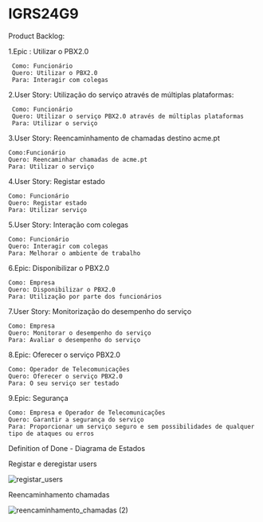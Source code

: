 # IGRS24G9






Product Backlog:

1.Epic : Utilizar o PBX2.0
     
     Como: Funcionário
     Quero: Utilizar o PBX2.0
     Para: Interagir com colegas

2.User Story: Utilização do serviço através de múltiplas plataformas:  

     Como: Funcionário
     Quero: Utilizar o serviço PBX2.0 através de múltiplas plataformas   
     Para: Utilizar o serviço 

3.User Story: Reencaminhamento de chamadas destino acme.pt

    Como:Funcionário
    Quero: Reencaminhar chamadas de acme.pt
    Para: Utilizar o serviço

4.User Story: Registar estado
    
    Como: Funcionário
    Quero: Registar estado
    Para: Utilizar serviço

5.User Story: Interação com colegas
    
    Como: Funcionário
    Quero: Interagir com colegas
    Para: Melhorar o ambiente de trabalho

6.Epic: Disponibilizar o PBX2.0
    
    Como: Empresa
    Quero: Disponibilizar o PBX2.0
    Para: Utilização por parte dos funcionários

 7.User Story: Monitorização do desempenho do serviço 
    
    Como: Empresa
    Quero: Monitorar o desempenho do serviço 
    Para: Avaliar o desempenho do serviço 

8.Epic: Oferecer o serviço PBX2.0
    
    Como: Operador de Telecomunicações
    Quero: Oferecer o serviço PBX2.0
    Para: O seu serviço ser testado

9.Epic: Segurança
    
    Como: Empresa e Operador de Telecomunicações
    Quero: Garantir a segurança do serviço 
    Para: Proporcionar um serviço seguro e sem possibilidades de qualquer tipo de ataques ou erros

Definition of Done - Diagrama de Estados

Registar e deregistar users
     
![registar_users](https://github.com/user-attachments/assets/b6de6534-bf12-49d4-bb08-9b28c72da8bb)

Reencaminhamento chamadas

![reencaminhamento_chamadas (2)](https://github.com/user-attachments/assets/0440da57-2189-4dce-a99c-206ff51a717c)


